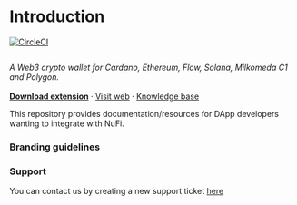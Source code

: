 # Introduction

[![CircleCI](https://dl.circleci.com/status-badge/img/gh/vacuumlabs/nufi/tree/develop.svg?style=svg\&circle-token=56c620137f72f17d4fd3370385e694f55d7170b6)](https://dl.circleci.com/status-badge/redirect/gh/vacuumlabs/nufi/tree/develop)

<div align="center">

<img src="https://user-images.githubusercontent.com/4980147/196724563-43b703ed-461e-4759-9e09-12f023debfa3.png" alt="">

</div>

_A Web3 crypto wallet for Cardano, Ethereum, Flow, Solana, Milkomeda C1 and Polygon._\
\
[**Download extension**](https://chrome.google.com/webstore/detail/nufi/gpnihlnnodeiiaakbikldcihojploeca) · [Visit web](https://nu.fi) · [Knowledge base](https://support.nu.fi/support/home)

This repository provides documentation/resources for DApp developers wanting to integrate with NuFi.



### Branding guidelines



### Support

You can contact us by creating a new support ticket [here](https://support.nu.fi/support/tickets/new)
